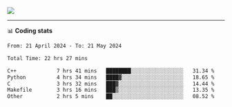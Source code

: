 <picture>
  <source
  srcset="https://github-readme-stats.vercel.app/api?username=sant0s12&show_icons=true&theme=dark"
  media="(prefers-color-scheme: dark)"
  />
  <source
  srcset="https://github-readme-stats.vercel.app/api?username=sant0s12&show_icons=true"
  media="(prefers-color-scheme: light)"
  />
  <img src="https://github-readme-stats.vercel.app/api?username=sant0s12&show_icons=true" />
</picture>

---

📊 **Coding stats**

<!--START_SECTION:waka-->

```txt
From: 21 April 2024 - To: 21 May 2024

Total Time: 22 hrs 27 mins

C++             7 hrs 41 mins   ████████░░░░░░░░░░░░░░░░░   31.34 %
Python          4 hrs 34 mins   ████▓░░░░░░░░░░░░░░░░░░░░   18.65 %
C               3 hrs 32 mins   ███▓░░░░░░░░░░░░░░░░░░░░░   14.44 %
Makefile        3 hrs 16 mins   ███▒░░░░░░░░░░░░░░░░░░░░░   13.35 %
Other           2 hrs 5 mins    ██░░░░░░░░░░░░░░░░░░░░░░░   08.52 %
```

<!--END_SECTION:waka-->
